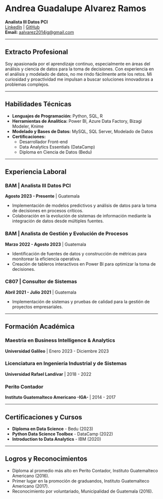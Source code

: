 # Andrea Guadalupe Alvarez Ramos

**Analista III Datos PCI**  
[LinkedIn](https://www.linkedin.com/in/andrea-guadalupe-alvarez-ramos-b11b50194) | [GitHub](https://github.com/AndreaLaLupe)  
**Email:** [aalvarez2014ig@gmail.com](mailto:aalvarez2014ig@gmail.com)

---

## Extracto Profesional

Soy apasionada por el aprendizaje continuo, especialmente en áreas del análisis y ciencia de datos para la toma de decisiones. Con experiencia en el análisis y modelado de datos, no me rindo fácilmente ante los retos. Mi curiosidad y proactividad me impulsan a buscar soluciones innovadoras a problemas complejos.

---

## Habilidades Técnicas

- **Lenguajes de Programación:** Python, SQL, R
- **Herramientas de Analítica:** Power BI, Azure Data Factory, Bizagi Modeler, Knime
- **Modelado y Bases de Datos:** MySQL, SQL Server, Modelado de Datos
- **Certificaciones:**  
  - Desarrollador Front-end  
  - Data Analytics Essentials (DataCamp)  
  - Diploma en Ciencia de Datos (Bedu)  

---

## Experiencia Laboral

### **BAM | Analista III Datos PCI**  
**Agosto 2023 - Presente** | Guatemala  

- Implementación de modelos predictivos y análisis de datos para la toma de decisiones en procesos críticos.
- Colaboración en la evolución de sistemas de información mediante la integración de datos desde múltiples fuentes.

### **BAM | Analista de Gestión y Evolución de Procesos**  
**Marzo 2022 - Agosto 2023** | Guatemala  

- Identificación de fuentes de datos y construcción de métricas para monitorear la eficiencia operativa.
- Creación de tableros interactivos en Power BI para optimizar la toma de decisiones.

### **C807 | Consultor de Sistemas**  
**Abril 2021 - Julio 2021** | Guatemala  

- Implementación de sistemas y pruebas de calidad para la gestión de proyectos empresariales.

---

## Formación Académica

### **Maestría en Business Intelligence & Analytics**  
**Universidad Galileo** | Enero 2023 - Diciembre 2023  

### **Licenciatura en Ingeniería Industrial y de Sistemas**  
**Universidad Rafael Landívar** | 2018 - 2022  

### **Perito Contador**  
**Instituto Guatemalteco Americano -IGA-** | 2014 - 2017 

---

## Certificaciones y Cursos

- **Diploma en Data Science** - Bedu (2023)
- **Python Data Science Toolbox** - DataCamp (2022)
- **Introduction to Data Analytics** - IBM (2020)

---

## Logros y Reconocimientos

- Diploma al promedio más alto en Perito Contador, Instituto Guatemalteco Americano (2016).
- Primer lugar en la promoción de graduandos, Instituto Guatemalteco Americano (2017).
- Reconocimiento por voluntariado, Municipalidad de Guatemala (2016).
